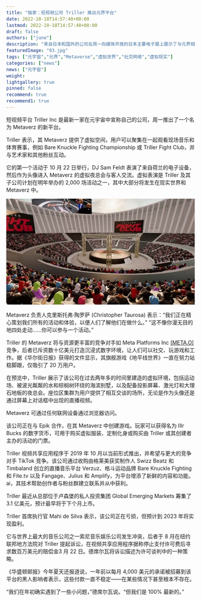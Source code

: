 ```yaml
---
title: "独家：短视频公司 Triller 推出元界平台"
date: 2022-10-18T14:57:40+08:00
lastmod: 2022-10-18T14:57:40+08:00
draft: false
authors: ["june"]
description: "来自日本和国外的公司在周一向媒体开放的日本主要电子展上展示了与元界相关的下一代商业工具——一个人们可以在其中工作、购物和社交的虚拟世界。"
featuredImage: "93.jpg"
tags: ["元宇宙","元界","Metaverse","虚拟世界","社交网络","虚拟现实"]
categories: ["news"]
news: ["元宇宙"]
weight: 
lightgallery: true
pinned: false
recommend: true
recommend1: true
---
```




短视频平台 Triller Inc 是最新一家在元宇宙中宣称自己的公司，周一推出了一个名为 Metaverz 的新平台。

Triller 表示，其 Metaverz 提供了虚拟空间，用户可以聚集在一起观看现场音乐和体育赛事，例如 Bare Knuckle Fighting Championship 或 Triller Fight Club，并与艺术家和其他粉丝互动。

它的第一个活动于 10 月 22 日举行，DJ Sam Feldt 表演了来自荷兰的电子设备，然后作为头像进入 Metaverz 的虚拟夜总会与客人交流。虚拟表演是 Triller 及其子公司计划在明年举办的 2,000 场活动之一，其中大部分将发生在现实世界和 Metaverz 中。

![元宇宙](92.jpg)



Metaverz 负责人克里斯托弗·陶罗萨 (Christopher Taurosa) 表示：“我们正在精心策划我们所有的活动和体验，以便人们了解他们在做什么。” “这不像你漫无目的地四处走动......你可以参与一个活动。”

Triller 的 Metaverz 将与资源更丰富的竞争对手如 Meta Platforms Inc [(META.O)](https://www.reuters.com/companies/META.O)竞争，后者已斥资数十亿美元打造沉浸式数字环境，让人们可以社交、玩游戏和工作。据《华尔街日报》获得的文件显示，其旗舰游戏《地平线世界》一直在努力站稳脚跟，仅吸引了 20 万用户。

在预览中，Triller 展示了该公司在过去两年多的时间里建造的虚拟环境，包括运动场、被波光粼粼的水和棕榈树环绕的海滨别墅，以及配备投影屏幕、激光灯和大理石地板的夜总会。座位区集群为用户提供了相互交谈的场所，无论是作为头像还是通过屏幕上对话框中出现的直播视频。

Metaverz 可通过任何联网设备通过浏览器访问。

该公司正在与 Epik 合作，在其 Metaverz 中创建游戏。玩家可以获得名为 Illr Bucks 的数字货币，可用于购买虚拟服装、定制化身或购买由 Triller 或其创建者主办的活动的门票。

Triller 视频共享应用程序于 2019 年 10 月以当前形式推出，并希望与更大的竞争对手 TikTok 竞争。该公司通过收购由格莱美获奖制作人 Swizz Beatz 和 Timbaland 创立的直播音乐平台 Verzuz、格斗运动品牌 Bare Knuckle Fighting 和 Fite.tv 以及 Fangage、Julius 和 Amplify，为平台增添了新鲜的内容和功能。 ai，其技术帮助创作者与粉丝群建立联系并从中获利。

Triller 最近从总部位于卢森堡的私人投资集团 Global Emerging Markets 筹集了 3.1 亿美元，预计最早将于下个月上市。

Triller 首席执行官 Mahi de Silva 表示，该公司正在亏损，但预计到 2023 年将实现盈利。

它与世界上最大的音乐公司之一索尼音乐娱乐公司发生冲突，后者于 8 月在纽约联邦地方法院对 Triller 提起诉讼，在视频共享应用程序据称停止支付许可费后寻求数百万美元的赔偿金3 月 22 日。德席尔瓦将诉讼描述为许可谈判中的一种策略。

《华盛顿邮报》今年夏天还报道说，一年前以每月 4,000 美元的承诺被招募到该平台的黑人影响者表示，这些付款一直不稳定——在某些情况下甚至根本不存在。

“我们在年初确实遇到了一些小问题，”德席尔瓦说。“但我们是 100% 最新的。”